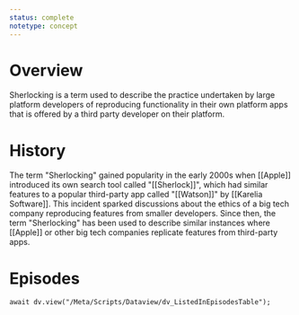 ```yaml
---
status: complete
notetype: concept
---
```


# Overview
Sherlocking is a term used to describe the practice undertaken by large platform developers of reproducing functionality in their own platform apps that is offered by a third party developer on their platform.

# History
The term "Sherlocking" gained popularity in the early 2000s when [[Apple]] introduced its own search tool called "[[Sherlock]]", which had similar features to a popular third-party app called "[[Watson]]" by [[Karelia Software]]. This incident sparked discussions about the ethics of a big tech company reproducing features from smaller developers. Since then, the term "Sherlocking" has been used to describe similar instances where [[Apple]] or other big tech companies replicate features from third-party apps.

# Episodes
```dataviewjs
await dv.view("/Meta/Scripts/Dataview/dv_ListedInEpisodesTable");
```
